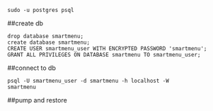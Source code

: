 ```
sudo -u postgres psql
```
##create db
```
drop database smartmenu;
create database smartmenu;
CREATE USER smartmenu_user WITH ENCRYPTED PASSWORD 'smartmenu';
GRANT ALL PRIVILEGES ON DATABASE smartmenu TO smartmenu_user;
```

##connect to db
```
psql -U smartmenu_user -d smartmenu -h localhost -W
smartmenu
```

##pump and restore

```

```